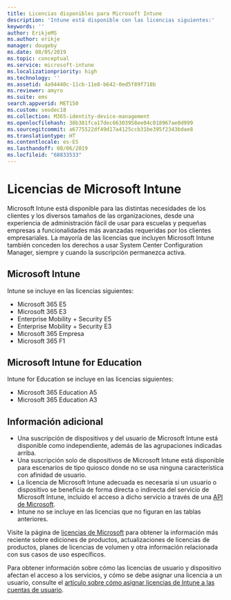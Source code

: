 ```yaml
---
title: Licencias disponibles para Microsoft Intune
description: 'Intune está disponible con las licencias siguientes:'
keywords: ''
author: ErikjeMS
ms.author: erikje
manager: dougeby
ms.date: 08/05/2019
ms.topic: conceptual
ms.service: microsoft-intune
ms.localizationpriority: high
ms.technology: ''
ms.assetid: 4a94440c-11cb-11e8-b642-0ed5f89f718b
ms.reviewer: amyro
ms.suite: ems
search.appverid: MET150
ms.custom: seodec18
ms.collection: M365-identity-device-management
ms.openlocfilehash: 38b381fca17dec66303958ee04c018967ae0d999
ms.sourcegitcommit: a6775522df49d17a4125ccb31be395f2343bdae8
ms.translationtype: HT
ms.contentlocale: es-ES
ms.lasthandoff: 08/06/2019
ms.locfileid: "68833533"
---
```

# <a name="microsoft-intune-licensing"></a>Licencias de Microsoft Intune
Microsoft Intune está disponible para las distintas necesidades de los clientes y los diversos tamaños de las organizaciones, desde una experiencia de administración fácil de usar para escuelas y pequeñas empresas a funcionalidades más avanzadas requeridas por los clientes empresariales. La mayoría de las licencias que incluyen Microsoft Intune también conceden los derechos a usar System Center Configuration Manager, siempre y cuando la suscripción permanezca activa. 

## <a name="microsoft-intune"></a>Microsoft Intune
Intune se incluye en las licencias siguientes:

- Microsoft 365 E5
- Microsoft 365 E3
- Enterprise Mobility + Security E5
- Enterprise Mobility + Security E3
- Microsoft 365 Empresa
- Microsoft 365 F1



## <a name="microsoft-intune-for-education"></a>Microsoft Intune for Education
Intune for Education se incluye en las licencias siguientes:

- Microsoft 365 Education A5
- Microsoft 365 Education A3

## <a name="additional-information"></a>Información adicional
- Una suscripción de dispositivos y del usuario de Microsoft Intune está disponible como independiente, además de las agrupaciones indicadas arriba.
- Una suscripción solo de dispositivos de Microsoft Intune está disponible para escenarios de tipo quiosco donde no se usa ninguna característica con afinidad de usuario.
- La licencia de Microsoft Intune adecuada es necesaria si un usuario o dispositivo se beneficia de forma directa o indirecta del servicio de Microsoft Intune, incluido el acceso a dicho servicio a través de una [API de Microsoft](https://docs.microsoft.com/legal/microsoft-apis/terms-of-use).
- Intune no se incluye en las licencias que no figuran en las tablas anteriores.

Visite la página de [licencias de Microsoft](https://www.microsoft.com/licensing/default) para obtener la información más reciente sobre ediciones de productos, actualizaciones de licencias de productos, planes de licencias de volumen y otra información relacionada con sus casos de uso específicos.  

Para obtener información sobre cómo las licencias de usuario y dispositivo afectan el acceso a los servicios, y cómo se debe asignar una licencia a un usuario, consulte el [artículo sobre cómo asignar licencias de Intune a las cuentas de usuario](licenses-assign.md).
